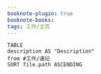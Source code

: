 ```yaml
---
booknote-plugin: true
booknote-books:
tags: 工作/主页
---
```


```dataview
TABLE 
description AS "Description"
from #工作/速记
SORT file.path ASCENDING
```